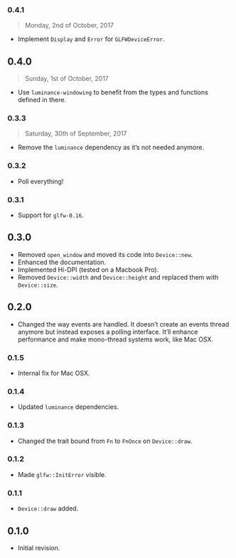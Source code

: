 ### 0.4.1

> Monday, 2nd of October, 2017

- Implement `Display` and `Error` for `GLFWDeviceError`.

## 0.4.0

> Sunday, 1st of October, 2017

- Use `luminance-windowing` to benefit from the types and functions defined in there.

### 0.3.3

> Saturday, 30th of September, 2017

- Remove the `luminance` dependency as it’s not needed anymore.

### 0.3.2

- Poll everything!

### 0.3.1

- Support for `glfw-0.16`.

## 0.3.0

- Removed `open_window` and moved its code into `Device::new`.
- Enhanced the documentation.
- Implemented Hi-DPI (tested on a Macbook Pro).
- Removed `Device::width` and `Device::height` and replaced them with `Device::size`.

## 0.2.0

- Changed the way events are handled. It doesn’t create an events thread anymore but instead exposes
  a polling interface. It’ll enhance performance and make mono-thread systems work, like Mac OSX.

### 0.1.5

- Internal fix for Mac OSX.

### 0.1.4

- Updated `luminance` dependencies.

### 0.1.3

- Changed the trait bound from `Fn` to `FnOnce` on `Device::draw`.

### 0.1.2

- Made `glfw::InitError` visible.

### 0.1.1

- `Device::draw` added.

## 0.1.0

- Initial revision.
